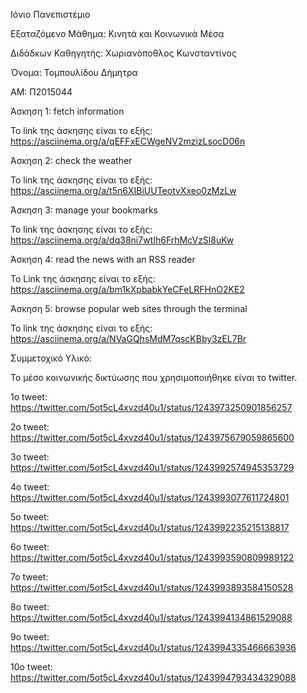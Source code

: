 Ιόνιο Πανεπιστέμιο

Εξαταζόμενο Μάθημα: Κινητά και Κοινωνικά Μέσα

Διδάδκων Καθηγητής: Χωριανόποθλος Κωνσταντίνος

Όνομα: Τομπουλίδου Δήμητρα 

ΑΜ: Π2015044

Άσκηση 1: fetch information

Το link της άσκησης είναι το εξής: https://asciinema.org/a/qEFFxECWgeNV2mzizLsocD06n

Άσκηση 2: check the weather

Το link της άσκησης είναι το εξής: https://asciinema.org/a/t5n6XIBiUUTeotvXxeo0zMzLw

Άσκηση 3: manage your bookmarks

Το link της άσκησης είναι το εξής: https://asciinema.org/a/dq38ni7wtIh6FrhMcVzSl8uKw

Άσκηση 4: read the news with an RSS reader

Το Link της άσκησης είναι το εξής: https://asciinema.org/a/bm1kXpbabkYeCFeLRFHnO2KE2

Άσκηση 5: browse popular web sites through the terminal

Το link της άσκησης είναι το εξής: https://asciinema.org/a/NVaGQhsMdM7qscKBby3zEL7Br


Συμμετοχικό Υλικό:

Το μέσο κοινωνικής δικτύωσης που χρησιμοποιήθηκε είναι το twitter.

1ο tweet: https://twitter.com/5ot5cL4xvzd40u1/status/1243973250901856257

2o tweet: https://twitter.com/5ot5cL4xvzd40u1/status/1243975679059865600

3o tweet: https://twitter.com/5ot5cL4xvzd40u1/status/1243992574945353729

4o tweet: https://twitter.com/5ot5cL4xvzd40u1/status/1243993077611724801

5o tweet: https://twitter.com/5ot5cL4xvzd40u1/status/1243992235215138817

6o tweet: https://twitter.com/5ot5cL4xvzd40u1/status/1243993590809989122

7o tweet: https://twitter.com/5ot5cL4xvzd40u1/status/1243993893584150528

8o tweet: https://twitter.com/5ot5cL4xvzd40u1/status/1243994134861529088

9o tweet: https://twitter.com/5ot5cL4xvzd40u1/status/1243994335466663936

10o tweet: https://twitter.com/5ot5cL4xvzd40u1/status/1243994793434329088


